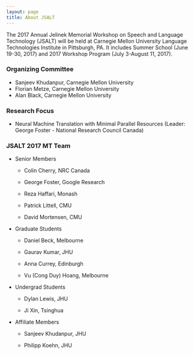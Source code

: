 ```yaml
---
layout: page
title: About JSALT
---
```


The 2017 Annual Jelinek Memorial Workshop on Speech and Language Technology (JSALT) will be held at Carnegie Mellon University Language Technologies Institute in Pittsburgh, PA.
It includes Summer School (June 19-30, 2017) and 2017 Workshop Program (July 3-August 11, 2017).

### Organizing Committee

* Sanjeev Khudanpur, Carnegie Mellon University
* Florian Metze, Carnegie Mellon University
* Alan Black, Carnegie Mellon University

### Research Focus

* Neural Machine Translation with Minimal Parallel Resources (Leader: George Foster - National Research Council Canada)

### JSALT 2017 MT Team

* Senior Members

  * Colin Cherry, NRC Canada 

  * George Foster, Google Research

  * Reza Haffari, Monash

  * Patrick Littell, CMU

  * David Mortensen, CMU 

* Graduate Students

  * Daniel Beck, Melbourne 

  * Gaurav Kumar, JHU 

  * Anna Currey, Edinburgh 

  * Vu (Cong Duy) Hoang, Melbourne

* Undergrad Students

  * Dylan Lewis, JHU   

  * Ji Xin, Tsinghua

* Affiliate Members

  * Sanjeev Khudanpur, JHU 

  * Philipp Koehn, JHU  

